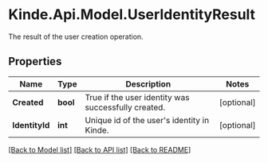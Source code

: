 # Kinde.Api.Model.UserIdentityResult
The result of the user creation operation.

## Properties

Name | Type | Description | Notes
------------ | ------------- | ------------- | -------------
**Created** | **bool** | True if the user identity was successfully created. | [optional] 
**IdentityId** | **int** | Unique id of the user&#39;s identity in Kinde. | [optional] 

[[Back to Model list]](../README.md#documentation-for-models) [[Back to API list]](../README.md#documentation-for-api-endpoints) [[Back to README]](../README.md)

